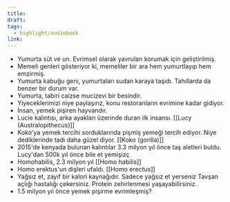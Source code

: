 ```yaml
---
title: 
draft: 
tags:
  - highlight/audiobook
link:
---
```

* Yumurta süt ve un. Evrimsel olarak yavruları korumak için geliştirilmiş.
* Memeli genleri gösteriyor ki, memeliler bir ara hem yumurtlayıp hem emzirmiş.
* Yumurta kabuğu geni, yumurtaları sudan karaya taşıdı. Tahıllarda da benzer bir durum var.
* Yumurta, tabiri caizse mucizevi bir besindir.
* Yiyeceklerimizi niye paylaşırız, konu restoranların evrimine kadar gidiyor.
* İnsan, yemek pişiren hayvandır.
* Lucie kalıntısı, arka ayakları üzerinde duran ilk insansı. [[Lucy (Australopithecus)]]
* Koko'ya yemek tercihi sorduklarında pişmiş yemeği tercih ediyor. Niye dediklerinde tadı daha güzel diyor. [[Koko (gorilla)]]
* 2015'de kenyada bulunan kalıntılar 3.3 milyon yıl önce taş aletleri buldu. Lucy'dan 500k yıl önce bile et yemişizç
* Homohabilis, 2.3 milyon yıl [[Homo habilis]]
* Homo erektus'un dişleri ufaldı. [[Homo erectus]]
* Yağsız et, zayıf bir kalori kaynağıdır. Sadece yağsız et yerseniz Tavşan açlığı hastalığı çekersiniz. Protein zehirlenmesi yaşayabilirsiniz.
* 1.5 milyon yıl önce yemek pişirme evrimleşmiş?